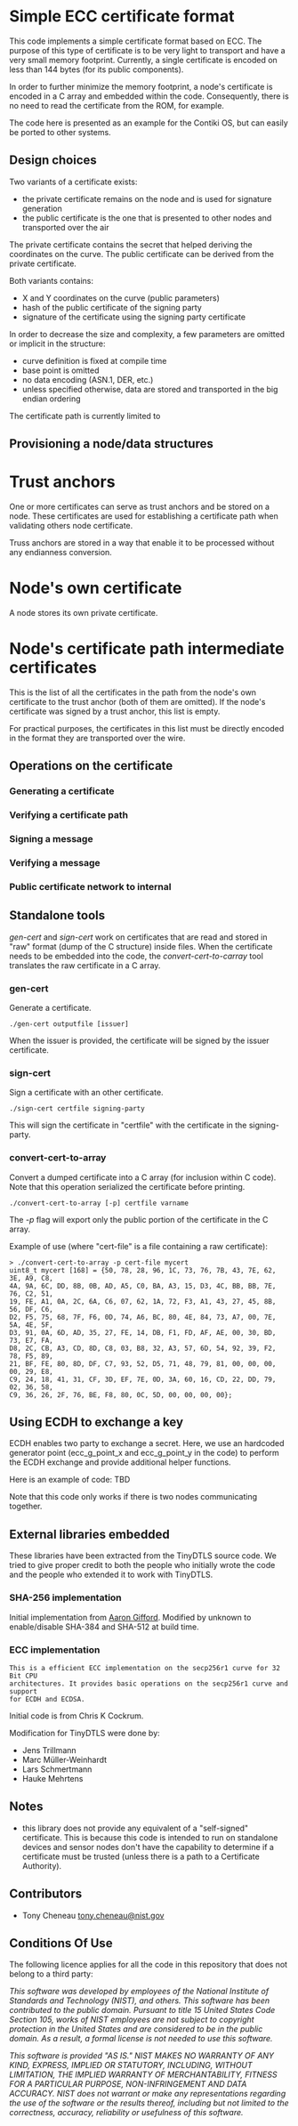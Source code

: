 Simple ECC certificate format
=============================

This code implements a simple certificate format based on ECC. The purpose of
this type of certificate is to be very light to transport and have a very small
memory footprint. Currently, a single certificate is encoded on less than  144 bytes (for
its public components).

In order to further minimize the memory footprint, a node's certificate is
encoded in a C array and embedded within the code. Consequently, there is no
need to read the certificate from the ROM, for example.

The code here is presented as an example for the Contiki OS, but can easily be
ported to other systems.

Design choices
--------------

Two variants of a certificate exists:
- the private certificate remains on the node and is used for signature
  generation
- the public certificate is the one that is presented to other nodes and
  transported over the air

The private certificate contains the secret that helped deriving
the coordinates on the curve. The public certificate can be derived from the
private certificate.

Both variants contains:
- X and Y coordinates on the curve (public parameters)
- hash of the public certificate of the signing party
- signature of the certificate using the signing party certificate

In order to decrease the size and complexity, a few parameters are omitted or
implicit in the structure:
- curve definition is fixed at compile time
- base point is omitted
- no data encoding (ASN.1, DER, etc.)
- unless specified otherwise, data are stored and transported in the big endian ordering

The certificate path is currently limited to

Provisioning a node/data structures
-----------------------------------

# Trust anchors

One or more certificates can serve as trust anchors and be stored on a node.
These certificates are used for establishing a certificate path when validating
others node certificate.

Truss anchors are stored in a way that enable it to be processed without any
endianness conversion.

# Node's own certificate

A node stores its own private certificate.

# Node's certificate path intermediate certificates

This is the list of all the certificates in the path from the node's own
certificate to the trust anchor (both of them are omitted). If the node's
certificate was signed by a trust anchor, this list is empty.

For practical purposes, the certificates in this list must be directly encoded
in the format they are transported over the wire.

Operations on the certificate
-----------------------------

### Generating a certificate

### Verifying a certificate path

### Signing a message

### Verifying a message

### Public certificate network to internal

Standalone tools
----------------

*gen-cert* and *sign-cert* work on certificates that are read and stored in
"raw" format (dump of the C structure) inside files. When the certificate needs
to be embedded into the code, the *convert-cert-to-carray* tool translates the
raw certificate in a C array.

### gen-cert

Generate a certificate.

    ./gen-cert outputfile [issuer]

When the issuer is provided, the certificate will be signed by the issuer certificate.

### sign-cert

Sign a certificate with an other certificate.

    ./sign-cert certfile signing-party

This will sign the certificate in "certfile" with the certificate in the signing-party.

### convert-cert-to-array

Convert a dumped certificate into a C array (for inclusion within C code). Note
that this operation serialized the certificate before printing.

    ./convert-cert-to-array [-p] certfile varname

The *-p* flag will export only the public portion of the certificate in the C array.

Example of use (where "cert-file" is a file containing a raw certificate):

    > ./convert-cert-to-array -p cert-file mycert
    uint8_t mycert [168] = {50, 78, 28, 96, 1C, 73, 76, 7B, 43, 7E, 62, 3E, A9, C8,
    4A, 9A, 6C, DD, 8B, 0B, AD, A5, C0, BA, A3, 15, D3, 4C, BB, BB, 7E, 76, C2, 51,
    19, FE, A1, 0A, 2C, 6A, C6, 07, 62, 1A, 72, F3, A1, 43, 27, 45, 8B, 56, DF, C6,
    D2, F5, 75, 68, 7F, F6, 0D, 74, A6, BC, 80, 4E, 84, 73, A7, 00, 7E, 5A, 4E, 5F,
    D3, 91, 0A, 6D, AD, 35, 27, FE, 14, DB, F1, FD, AF, AE, 00, 30, BD, 73, E7, FA,
    D8, 2C, CB, A3, CD, 8D, C8, 03, B8, 32, A3, 57, 6D, 54, 92, 39, F2, 78, F5, 89,
    21, BF, FE, 80, 8D, DF, C7, 93, 52, D5, 71, 48, 79, 81, 00, 00, 00, 00, 29, E8,
    C9, 24, 18, 41, 31, CF, 3D, EF, 7E, 0D, 3A, 60, 16, CD, 22, DD, 79, 02, 36, 58,
    C9, 36, 26, 2F, 76, BE, F8, 80, 0C, 5D, 00, 00, 00, 00};


Using ECDH to exchange a key
----------------------------

ECDH enables two party to exchange a secret. Here, we use an hardcoded
generator point (ecc_g_point_x and ecc_g_point_y in the code) to perform the
ECDH exchange and provide additional helper functions.

Here is an example of code:
TBD

Note that this code only works if there is two nodes communicating together.

External libraries embedded
---------------------------

These libraries have been extracted from the TinyDTLS source code. We tried to
give proper credit to both the people who initially wrote the code and the
people who extended it to work with TinyDTLS.

### SHA-256 implementation

Initial implementation from [Aaron Gifford](http://www.aarongifford.com/computers/sha.html).
Modified by unknown to enable/disable SHA-384 and SHA-512 at build time.

### ECC implementation

    This is a efficient ECC implementation on the secp256r1 curve for 32 Bit CPU
    architectures. It provides basic operations on the secp256r1 curve and support
    for ECDH and ECDSA.

Initial code is from Chris K Cockrum.

Modification for TinyDTLS were done by:
* Jens Trillmann
* Marc Müller-Weinhardt
* Lars Schmertmann
* Hauke Mehrtens

Notes
-----

* this library does not provide any equivalent of a "self-signed" certificate.
  This is because this code is intended to run on standalone devices and sensor
  nodes  don't have the capability to determine if a certificate must be
  trusted (unless there is a path to a Certificate Authority).

Contributors
------------

* Tony Cheneau <tony.cheneau@nist.gov>

Conditions Of Use
-----------------

The following licence applies for all the code in this repository that does not
belong to a third party:

<em>
This software was developed by employees of the National Institute of
Standards and Technology (NIST), and others.
This software has been contributed to the public domain.
Pursuant to title 15 United States Code Section 105, works of NIST
employees are not subject to copyright protection in the United States
and are considered to be in the public domain.
As a result, a formal license is not needed to use this software.

This software is provided "AS IS."
NIST MAKES NO WARRANTY OF ANY KIND, EXPRESS, IMPLIED
OR STATUTORY, INCLUDING, WITHOUT LIMITATION, THE IMPLIED WARRANTY OF
MERCHANTABILITY, FITNESS FOR A PARTICULAR PURPOSE, NON-INFRINGEMENT
AND DATA ACCURACY.  NIST does not warrant or make any representations
regarding the use of the software or the results thereof, including but
not limited to the correctness, accuracy, reliability or usefulness of
this software.
</em>




